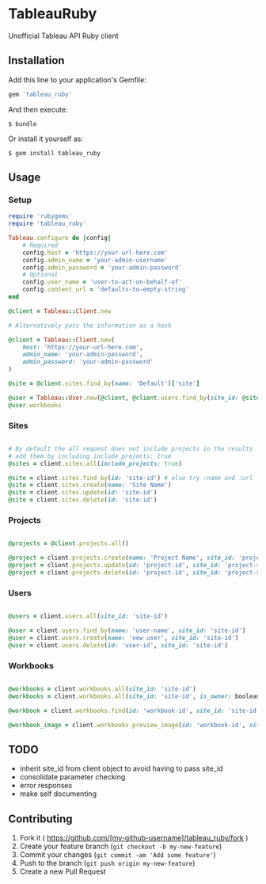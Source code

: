 # TableauRuby

Unofficial Tableau API Ruby client

## Installation

Add this line to your application's Gemfile:

```ruby
gem 'tableau_ruby'
```

And then execute:

    $ bundle

Or install it yourself as:

    $ gem install tableau_ruby

## Usage

### Setup

``` ruby
require 'rubygems'
require 'tableau_ruby'

Tableau.configure do |config|
	# Required
	config.host = 'https://your-url-here.com'
	config.admin_name = 'your-admin-username'
	config.admin_password = 'your-admin-password'
	# Optional
	config.user_name = 'user-to-act-on-behalf-of'
	config.content_url = 'defaults-to-empty-string'
end

@client = Tableau::Client.new

# Alternatively pass the information as a hash

@client = Tableau::Client.new(
	host: 'https://your-url-here.com',
	admin_name: 'your-admin-password',
	admin_password: 'your-admin-password'
)

@site = @client.sites.find_by(name: 'Default')['site']

@user = Tableau::User.new(@client, @client.users.find_by(site_id: @site['id'], name: 'user-name')['user'])
@user.workbooks

```

### Sites
``` ruby

# By default the all request does not include projects in the results
# add them by including include_projects: true
@sites = client.sites.all(include_projects: true)

@site = client.sites.find_by(id: 'site-id') # also try :name and :url
@site = client.sites.create(name: 'Site Name')
@site = client.sites.update(id: 'site-id')
@site = client.sites.delete(id: 'site-id')

```

### Projects
``` ruby

@projects = @client.projects.all()

@project = client.projects.create(name: 'Project Name', site_id: 'project-site-id')
@project = client.projects.update(id: 'project-id', site_id: 'project-site-id')
@project = client.projects.delete(id: 'project-id', site_id: 'project-site-id')

```

### Users
``` ruby

@users = client.users.all(site_id: 'site-id')

@user = client.users.find_by(name: 'user-name', site_id: 'site-id')
@user = client.users.create(name: 'new user', site_id: 'site-id')
@user = client.users.delete(id: 'user-id', site_id: 'site-id')

```

### Workbooks
``` ruby

@workbooks = client.workbooks.all(site_id: 'site-id')
@workbooks = client.workbooks.all(site_id: 'site-id', is_owner: boolean, page_size: 'page-size', page_number: 'page-number')

@workbook = client.workbooks.find(id: 'workbook-id', site_id: 'site-id', include_views: true)

@workbook_image = client.workbooks.preview_image(id: 'workbook-id', site_id: 'site-id') # returns the binary image data.

```

## TODO
* inherit site_id from client object to avoid having to pass site_id
* consolidate parameter checking
* error responses
* make self documenting

## Contributing

1. Fork it ( https://github.com/[my-github-username]/tableau_ruby/fork )
2. Create your feature branch (`git checkout -b my-new-feature`)
3. Commit your changes (`git commit -am 'Add some feature'`)
4. Push to the branch (`git push origin my-new-feature`)
5. Create a new Pull Request
